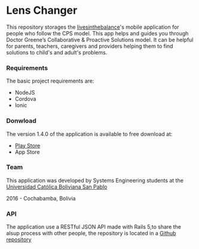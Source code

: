 # Lens Changer

This repository storages the [livesinthebalance](http://livesinthebalance.org)'s mobile application for people who follow the CPS model. This app helps and guides you through Doctor Greene’s Collaborative & Proactive Solutions model. It can be helpful for parents, teachers, caregivers and providers helping them to find solutions to child's and adult's problems.

### Requirements

The basic project requirements are:

 * NodeJS
 * Cordova
 * Ionic

### Donwload

The version 1.4.0 of the application is available to free download at:

* [Play Store](https://play.google.com/store/apps/details?id=com.livesinthebalance.cpsapp211049)
* App Store


### Team

This application was developed by Systems Engineering students at the [Universidad Católica Boliviana San Pablo](https://www.ucbcba.edu.bo/)

2016 - Cochabamba, Bolivia

### API
The application use a RESTful JSON API made with Rails 5,to share the alsup process with other people, the repository is located in a [Github repository](https://github.com/gabolucuy/Lens-Changer-API.git/)
